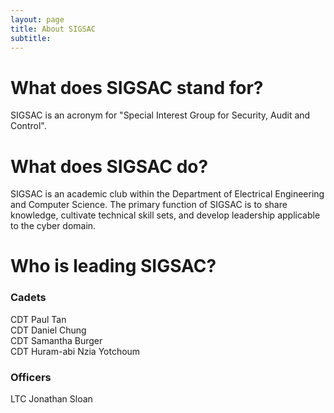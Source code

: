 ```yaml
---
layout: page
title: About SIGSAC
subtitle: 
---
```


# What does SIGSAC stand for?

SIGSAC is an acronym for "Special Interest Group for Security, Audit and Control".

# What does SIGSAC do?

SIGSAC is an academic club within the Department of Electrical Engineering and Computer Science. The primary function of SIGSAC is to share knowledge, cultivate technical skill sets, and develop leadership applicable to the cyber domain.

# Who is leading SIGSAC?


### Cadets

<p>
CDT Paul Tan<br />
CDT Daniel Chung<br />
CDT Samantha Burger<br />
CDT Huram-abi Nzia Yotchoum<br />
<p>

### Officers

LTC Jonathan Sloan